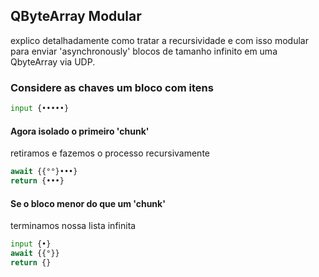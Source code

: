 ## QByteArray Modular
explico detalhadamente como tratar 
a recursividade e com isso
modular para enviar 'asynchronously'
 blocos de tamanho infinito 
em uma QbyteArray via UDP.

### Considere as chaves um bloco com itens
```python
input {•••••}
```
#### Agora isolado o primeiro 'chunk'
 retiramos e fazemos o processo recursivamente

```python
await {{°°}•••}
return {•••}
```

#### Se o bloco menor do que um 'chunk' 
terminamos nossa lista infinita
```python
input {•}
await {{°}}
return {}
```
